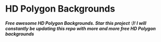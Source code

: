 # HD Polygon Backgrounds

##### Free awesome HD Polygon Backgrounds. Star this project :)! I will constantly be updating this repo with more and more free HD Polygon backgrounds
